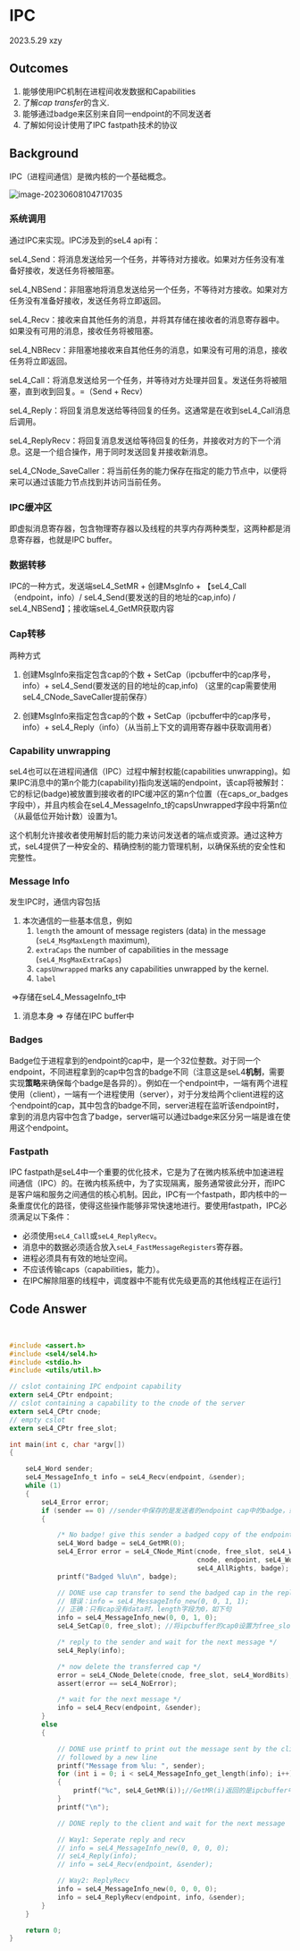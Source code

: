 # IPC

2023.5.29 xzy



## Outcomes

1. 能够使用IPC机制在进程间收发数据和Capabilities
2. 了解*cap transfer*的含义.
3. 能够通过badge来区别来自同一endpoint的不同发送者
4. 了解如何设计使用了IPC fastpath技术的协议



## Background

IPC（进程间通信）是微内核的一个基础概念。

![image-20230608104717035](05_IPC.assets/image-20230608104717035.png)

### 系统调用

通过IPC来实现。IPC涉及到的seL4 api有：

seL4_Send：将消息发送给另一个任务，并等待对方接收。如果对方任务没有准备好接收，发送任务将被阻塞。

seL4_NBSend：非阻塞地将消息发送给另一个任务，不等待对方接收。如果对方任务没有准备好接收，发送任务将立即返回。

seL4_Recv：接收来自其他任务的消息，并将其存储在接收者的消息寄存器中。如果没有可用的消息，接收任务将被阻塞。

seL4_NBRecv：非阻塞地接收来自其他任务的消息，如果没有可用的消息，接收任务将立即返回。

seL4_Call：将消息发送给另一个任务，并等待对方处理并回复。发送任务将被阻塞，直到收到回复。=（Send + Recv）

seL4_Reply：将回复消息发送给等待回复的任务。这通常是在收到seL4_Call消息后调用。

seL4_ReplyRecv：将回复消息发送给等待回复的任务，并接收对方的下一个消息。这是一个组合操作，用于同时发送回复并接收新消息。

seL4_CNode_SaveCaller：将当前任务的能力保存在指定的能力节点中，以便将来可以通过该能力节点找到并访问当前任务。



### IPC缓冲区

即虚拟消息寄存器，包含物理寄存器以及线程的共享内存两种类型，这两种都是消息寄存器，也就是IPC buffer。

### 数据转移

IPC的一种方式，发送端seL4_SetMR + 创建MsgInfo + 【seL4_Call（endpoint，info）/ seL4_Send(要发送的目的地址的cap,info)  / seL4_NBSend】；接收端seL4_GetMR获取内容

### Cap转移

两种方式

1. 创建MsgInfo来指定包含cap的个数 + SetCap（ipcbuffer中的cap序号，info）+ seL4_Send(要发送的目的地址的cap,info) （这里的cap需要使用seL4_CNode_SaveCaller提前保存）

2. 创建MsgInfo来指定包含cap的个数 + SetCap（ipcbuffer中的cap序号，info）+ seL4_Reply（info）（从当前上下文的调用寄存器中获取调用者）

### Capability unwrapping

seL4也可以在进程间通信（IPC）过程中解封权能(capabilities unwrapping)。如果IPC消息中的第n个能力(capability)指向发送端的endpoint，该cap将被解封：它的标记(badge)被放置到接收者的IPC缓冲区的第n个位置（在caps_or_badges字段中），并且内核会在seL4_MessageInfo_t的capsUnwrapped字段中将第n位（从最低位开始计数）设置为1。

这个机制允许接收者使用解封后的能力来访问发送者的端点或资源。通过这种方式，seL4提供了一种安全的、精确控制的能力管理机制，以确保系统的安全性和完整性。

### Message Info

发生IPC时，通信内容包括

1. 本次通信的一些基本信息，例如
   1. `length` the amount of message registers (data) in the message (`seL4_MsgMaxLength` maximum),
   2. `extraCaps` the number of capabilities in the message (`seL4_MsgMaxExtraCaps`)
   3. `capsUnwrapped` marks any capabilities unwrapped by the kernel.
   4. `label`  

​         =>存储在seL4_MessageInfo_t中

1. 消息本身 => 存储在IPC buffer中

### Badges

Badge位于进程拿到的endpoint的cap中，是一个32位整数。对于同一个endpoint，不同进程拿到的cap中包含的badge不同（注意这是seL4**机制**，需要实现**策略**来确保每个badge是各异的）。例如在一个endpoint中，一端有两个进程使用（client），一端有一个进程使用（server），对于分发给两个client进程的这个endpoint的cap，其中包含的badge不同，server进程在监听该endpoint时，拿到的消息内容中包含了badge，server端可以通过badge来区分另一端是谁在使用这个endpoint。

### Fastpath

IPC fastpath是seL4中一个重要的优化技术，它是为了在微内核系统中加速进程间通信（IPC）的。在微内核系统中，为了实现隔离，服务通常彼此分开，而IPC是客户端和服务之间通信的核心机制。因此，IPC有一个fastpath，即内核中的一条重度优化的路径，使得这些操作能够非常快速地进行。要使用fastpath，IPC必须满足以下条件：

- 必须使用`seL4_Call`或`seL4_ReplyRecv`。
- 消息中的数据必须适合放入`seL4_FastMessageRegisters`寄存器。
- 进程必须具有有效的地址空间。
- 不应该传输caps（capabilities，能力）。
- 在IPC解除阻塞的线程中，调度器中不能有优先级更高的其他线程正在运行[1](https://docs.sel4.systems/Tutorials/ipc.html)

## Code Answer

```c


#include <assert.h>
#include <sel4/sel4.h>
#include <stdio.h>
#include <utils/util.h>

// cslot containing IPC endpoint capability
extern seL4_CPtr endpoint;
// cslot containing a capability to the cnode of the server
extern seL4_CPtr cnode;
// empty cslot
extern seL4_CPtr free_slot;

int main(int c, char *argv[])
{

    seL4_Word sender;
    seL4_MessageInfo_t info = seL4_Recv(endpoint, &sender);
    while (1)
    {
        seL4_Error error;
        if (sender == 0) //sender中保存的是发送者的endpoint cap中的badge，或者信号量对象的信号量字段
        {

            /* No badge! give this sender a badged copy of the endpoint */
            seL4_Word badge = seL4_GetMR(0);
            seL4_Error error = seL4_CNode_Mint(cnode, free_slot, seL4_WordBits,
                                               cnode, endpoint, seL4_WordBits,
                                               seL4_AllRights, badge);
            printf("Badged %lu\n", badge);

            // DONE use cap transfer to send the badged cap in the reply
            // 错误：info = seL4_MessageInfo_new(0, 0, 1, 1);
            // 正确：只有cap没有data时，length字段为0，如下句
            info = seL4_MessageInfo_new(0, 0, 1, 0);
            seL4_SetCap(0, free_slot); //将ipcbuffer的cap0设置为free_slot（CPTR）指向的Cap

            /* reply to the sender and wait for the next message */
            seL4_Reply(info);

            /* now delete the transferred cap */
            error = seL4_CNode_Delete(cnode, free_slot, seL4_WordBits);
            assert(error == seL4_NoError);

            /* wait for the next message */
            info = seL4_Recv(endpoint, &sender);
        }
        else
        {

            // DONE use printf to print out the message sent by the client
            // followed by a new line
            printf("Message from %lu: ", sender);
            for (int i = 0; i < seL4_MessageInfo_get_length(info); i++)
            {
                printf("%c", seL4_GetMR(i));//GetMR(i)返回的是ipcbuffer中的msg[i]，即发送者发送的消息
            }
            printf("\n");

            // DONE reply to the client and wait for the next message

            // Way1: Seperate reply and recv
            // info = seL4_MessageInfo_new(0, 0, 0, 0);
            // seL4_Reply(info);
            // info = seL4_Recv(endpoint, &sender);

            // Way2: ReplyRecv
            info = seL4_MessageInfo_new(0, 0, 0, 0);
            info = seL4_ReplyRecv(endpoint, info, &sender);
        }
    }

    return 0;
}
```

